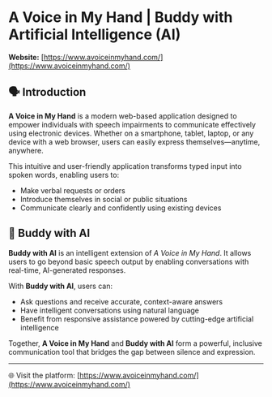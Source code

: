 # A Voice in My Hand | Buddy with Artificial Intelligence (AI)

**Website:** [https://www.avoiceinmyhand.com/](https://www.avoiceinmyhand.com/)

## 🗣 Introduction

**A Voice in My Hand** is a modern web-based application designed to empower individuals with speech impairments to communicate effectively using electronic devices. Whether on a smartphone, tablet, laptop, or any device with a web browser, users can easily express themselves—anytime, anywhere.

This intuitive and user-friendly application transforms typed input into spoken words, enabling users to:

- Make verbal requests or orders
- Introduce themselves in social or public situations
- Communicate clearly and confidently using existing devices

## 🤖 Buddy with AI

**Buddy with AI** is an intelligent extension of *A Voice in My Hand*. It allows users to go beyond basic speech output by enabling conversations with real-time, AI-generated responses.

With **Buddy with AI**, users can:

- Ask questions and receive accurate, context-aware answers
- Have intelligent conversations using natural language
- Benefit from responsive assistance powered by cutting-edge artificial intelligence

Together, **A Voice in My Hand** and **Buddy with AI** form a powerful, inclusive communication tool that bridges the gap between silence and expression.

---

🌐 Visit the platform: [https://www.avoiceinmyhand.com/](https://www.avoiceinmyhand.com/)
